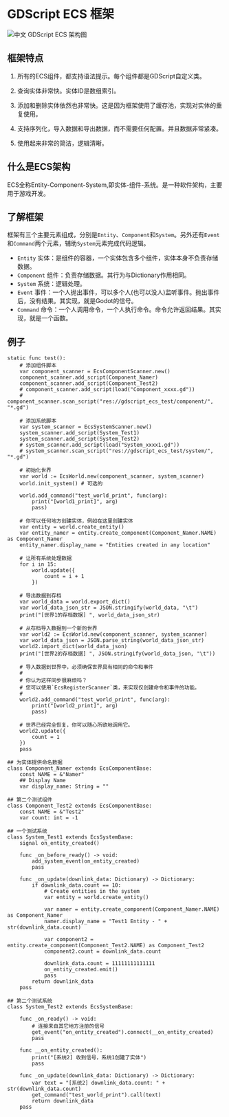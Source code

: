 # GDScript ECS 框架

![中文 GDScript ECS 架构图](https://github.com/yihrmc/gdscript-ecs/assets/40130751/11c54f1a-dfd0-4d16-aeae-86b28bf4d27b)


## 框架特点

1. 所有的ECS组件，都支持语法提示。每个组件都是GDScript自定义类。

2. 查询实体非常快。实体ID是数组索引。

3. 添加和删除实体依然也非常快。这是因为框架使用了缓存池，实现对实体的重复使用。

4. 支持序列化，导入数据和导出数据，而不需要任何配置。并且数据非常紧凑。

5. 使用起来非常的简洁，逻辑清晰。


## 什么是ECS架构

ECS全称Entity-Component-System,即实体-组件-系统。是一种软件架构，主要用于游戏开发。


## 了解框架

框架有三个主要元素组成，分别是`Entity`、`Component`和`System`。另外还有`Event`和`Command`两个元素，辅助`System`元素完成代码逻辑。

- `Entity` 实体：是组件的容器，一个实体包含多个组件，实体本身不负责存储数据。
- `Component` 组件：负责存储数据。其行为与Dictionary作用相同。
- `System` 系统：逻辑处理。
- `Event` 事件：一个人抛出事件，可以多个人(也可以没人)监听事件。抛出事件后，没有结果。其实现，就是Godot的信号。
- `Command` 命令：一个人调用命令，一个人执行命令。命令允许返回结果。其实现，就是一个函数。

## 例子
```gdscript
static func test():
	# 添加组件脚本
	var component_scanner = EcsComponentScanner.new()
	component_scanner.add_script(Component_Namer)
	component_scanner.add_script(Component_Test2)
	# component_scanner.add_script(load("Component_xxxx.gd"))
	# component_scanner.scan_script("res://gdscript_ecs_test/component/", "*.gd")

	# 添加系统脚本
	var system_scanner = EcsSystemScanner.new()
	system_scanner.add_script(System_Test1)
	system_scanner.add_script(System_Test2)
	# system_scanner.add_script(load("System_xxxx1.gd"))
	# system_scanner.scan_script("res://gdscript_ecs_test/system/", "*.gd")

	# 初始化世界
	var world := EcsWorld.new(component_scanner, system_scanner)
	world.init_system() # 可选的

	world.add_command("test_world_print", func(arg):
		print("[world1_print]", arg)
		pass)

	# 你可以任何地方创建实体，例如在这里创建实体
	var entity = world.create_entity()
	var entity_namer = entity.create_component(Component_Namer.NAME) as Component_Namer
	entity_namer.display_name = "Entities created in any location"

	# 让所有系统处理数据
	for i in 15:
		world.update({
			count = i + 1
		})

	# 导出数据到存档
	var world_data = world.export_dict()
	var world_data_json_str = JSON.stringify(world_data, "\t")
	print("[世界1的存档数据] ", world_data_json_str)

	# 从存档导入数据到一个新的世界
	var world2 := EcsWorld.new(component_scanner, system_scanner)
	var world_data_json = JSON.parse_string(world_data_json_str)
	world2.import_dict(world_data_json)
	print("[世界2的存档数据] ", JSON.stringify(world_data_json, "\t"))

	# 导入数据到世界中，必须确保世界具有相同的命令和事件
	#
	# 你认为这样同步很麻烦吗？
	# 您可以使用`EcsRegisterScanner`类，来实现仅创建命令和事件的功能。
	#
	world2.add_command("test_world_print", func(arg):
		print("[world2_print]", arg)
		pass)

	# 世界已经完全恢复，你可以随心所欲地调用它。
	world2.update({
		count = 1
	})
	pass

## 为实体提供命名数据
class Component_Namer extends EcsComponentBase:
	const NAME = &"Namer"
	## Display Name
	var display_name: String = ""

## 第二个测试组件
class Component_Test2 extends EcsComponentBase:
	const NAME = &"Test2"
	var count: int = -1

## 一个测试系统
class System_Test1 extends EcsSystemBase:
	signal on_entity_created()

	func _on_before_ready() -> void:
		add_system_event(on_entity_created)
		pass

	func _on_update(downlink_data: Dictionary) -> Dictionary:
		if downlink_data.count == 10:
			# Create entities in the system
			var entity = world.create_entity()

			var namer = entity.create_component(Component_Namer.NAME) as Component_Namer
			namer.display_name = "Test1 Entity - " + str(downlink_data.count)

			var component2 = entity.create_component(Component_Test2.NAME) as Component_Test2
			component2.count = downlink_data.count

			downlink_data.count = 11111111111111
			on_entity_created.emit()
			pass
		return downlink_data
	pass

## 第二个测试系统
class System_Test2 extends EcsSystemBase:

	func _on_ready() -> void:
		# 连接来自其它地方注册的信号
		get_event("on_entity_created").connect(__on_entity_created)
		pass

	func __on_entity_created():
		print("[系统2] 收到信号，系统1创建了实体")
		pass

	func _on_update(downlink_data: Dictionary) -> Dictionary:
		var text = "[系统2] downlink_data.count: " + str(downlink_data.count)
		get_command("test_world_print").call(text)
		return downlink_data
	pass
```
